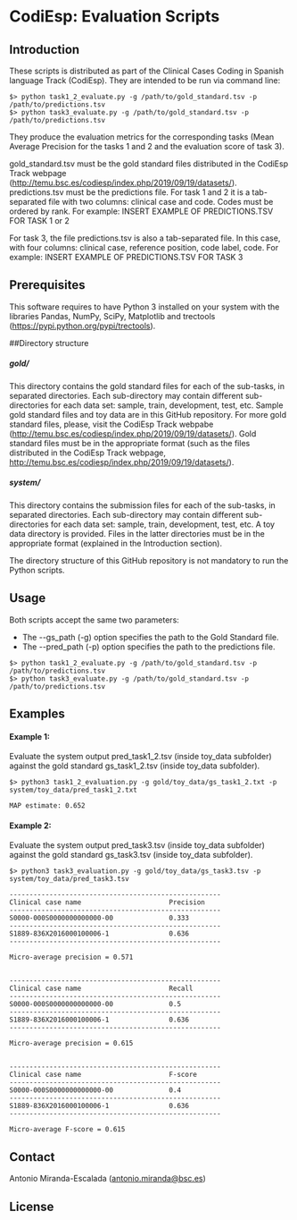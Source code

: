 # CodiEsp: Evaluation Scripts

## Introduction
These scripts is distributed as part of the Clinical Cases Coding in Spanish language Track (CodiEsp). They are intended to be run via command line:

```
$> python task1_2_evaluate.py -g /path/to/gold_standard.tsv -p /path/to/predictions.tsv
$> python task3_evaluate.py -g /path/to/gold_standard.tsv -p /path/to/predictions.tsv
```

They produce the evaluation metrics for the corresponding tasks (Mean Average Precision for the tasks 1 and 2 and the evaluation score of task 3).

gold_standard.tsv must be the gold standard files distributed in the CodiEsp Track webpage (http://temu.bsc.es/codiesp/index.php/2019/09/19/datasets/). 
predictions.tsv must be the predictions file. For task 1 and 2 it is a tab-separated file with two columns: clinical case and code. Codes must be ordered by rank. For example:
INSERT EXAMPLE OF PREDICTIONS.TSV FOR TASK 1 or 2

For task 3, the file predictions.tsv is also a tab-separated file. In this case, with four columns: clinical case, reference position, code label, code. For example:
INSERT EXAMPLE OF PREDICTIONS.TSV FOR TASK 3


## Prerequisites
This software requires to have Python 3 installed on your system with the libraries Pandas, NumPy, SciPy, Matplotlib and trectools (https://pypi.python.org/pypi/trectools).


##Directory structure
##### gold/
This directory contains the gold standard files for each of the sub-tasks, in separated
directories. Each sub-directory may contain different sub-directories for each data set: 
sample, train, development, test, etc. Sample gold standard files and toy data are in this GitHub repository. For more gold standard files, please, visit the CodiEsp Track webpabe (http://temu.bsc.es/codiesp/index.php/2019/09/19/datasets/). 
Gold standard files must be in the appropriate format (such as the files distributed in the CodiEsp Track webpage, http://temu.bsc.es/codiesp/index.php/2019/09/19/datasets/).

##### system/
This directory contains the submission files for each of the sub-tasks, in separated
directories. Each sub-directory may contain different sub-directories for each data set: 
sample, train, development, test, etc. A toy data directory is provided. Files in the latter directories must be in the appropriate format (explained in the Introduction section).

The directory structure of this GitHub repository is not mandatory to run the Python scripts.


## Usage
Both scripts accept the same two parameters:
+ The --gs_path (-g) option specifies the path to the Gold Standard file.
+ The --pred_path (-p) option specifies the path to the predictions file.

```
$> python task1_2_evaluate.py -g /path/to/gold_standard.tsv -p /path/to/predictions.tsv
$> python task3_evaluate.py -g /path/to/gold_standard.tsv -p /path/to/predictions.tsv
```

## Examples
#### Example 1:
Evaluate the system output pred_task1_2.tsv (inside toy_data subfolder) against the gold standard gs_task1_2.tsv (inside toy_data subfolder).

```
$> python3 task1_2_evaluation.py -g gold/toy_data/gs_task1_2.txt -p system/toy_data/pred_task1_2.txt

MAP estimate: 0.652
```

#### Example 2:
Evaluate the system output pred_task3.tsv (inside toy_data subfolder) against the gold standard gs_task3.tsv (inside toy_data subfolder).

```
$> python3 task3_evaluation.py -g gold/toy_data/gs_task3.tsv -p system/toy_data/pred_task3.tsv

-----------------------------------------------------
Clinical case name                      Precision
-----------------------------------------------------
S0000-000S0000000000000-00              0.333
-----------------------------------------------------
S1889-836X2016000100006-1               0.636
-----------------------------------------------------

Micro-average precision = 0.571


-----------------------------------------------------
Clinical case name                      Recall
-----------------------------------------------------
S0000-000S0000000000000-00              0.5
-----------------------------------------------------
S1889-836X2016000100006-1               0.636
-----------------------------------------------------

Micro-average precision = 0.615


-----------------------------------------------------
Clinical case name                      F-score
-----------------------------------------------------
S0000-000S0000000000000-00              0.4
-----------------------------------------------------
S1889-836X2016000100006-1               0.636
-----------------------------------------------------

Micro-average F-score = 0.615
```

## Contact
Antonio Miranda-Escalada (antonio.miranda@bsc.es)


## License



